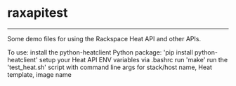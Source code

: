 # raxapitest
----------
Some demo files for using the Rackspace Heat API and other APIs.

To use: 
	install the python-heatclient Python package: 'pip install python-heatclient'
	setup your Heat API ENV variables via .bashrc
	run 'make'
        run the 'test_heat.sh' script with command line args for stack/host name, Heat template, image name
